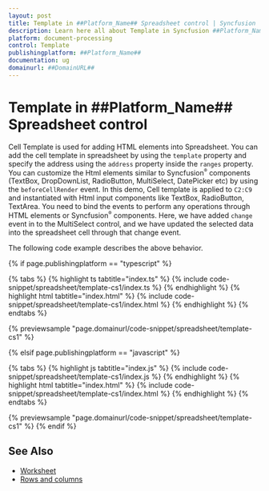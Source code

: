 ```yaml
---
layout: post
title: Template in ##Platform_Name## Spreadsheet control | Syncfusion
description: Learn here all about Template in Syncfusion ##Platform_Name## Spreadsheet control of Syncfusion Essential JS 2 and more.
platform: document-processing
control: Template 
publishingplatform: ##Platform_Name##
documentation: ug
domainurl: ##DomainURL##
---
```


# Template in ##Platform_Name## Spreadsheet control

Cell Template is used for adding HTML elements into Spreadsheet. You can add the cell template in spreadsheet by using the `template` property and specify the address using the `address` property inside the `ranges` property. You can customize the Html elements similar to Syncfusion<sup style="font-size:70%">&reg;</sup> components (TextBox, DropDownList, RadioButton, MultiSelect, DatePicker etc) by using the `beforeCellRender` event. In this demo, Cell template is applied to `C2:C9` and instantiated with Html input components like TextBox, RadioButton, TextArea. You need to bind the events to perform any operations through HTML elements or Syncfusion<sup style="font-size:70%">&reg;</sup> components. Here, we have added `change` event in to the MultiSelect control, and we have updated the selected data into the spreadsheet cell through that change event.

The following code example describes the above behavior.

{% if page.publishingplatform == "typescript" %}

 {% tabs %}
{% highlight ts tabtitle="index.ts" %}
{% include code-snippet/spreadsheet/template-cs1/index.ts %}
{% endhighlight %}
{% highlight html tabtitle="index.html" %}
{% include code-snippet/spreadsheet/template-cs1/index.html %}
{% endhighlight %}
{% endtabs %}
        
{% previewsample "page.domainurl/code-snippet/spreadsheet/template-cs1" %}

{% elsif page.publishingplatform == "javascript" %}

{% tabs %}
{% highlight js tabtitle="index.js" %}
{% include code-snippet/spreadsheet/template-cs1/index.js %}
{% endhighlight %}
{% highlight html tabtitle="index.html" %}
{% include code-snippet/spreadsheet/template-cs1/index.html %}
{% endhighlight %}
{% endtabs %}

{% previewsample "page.domainurl/code-snippet/spreadsheet/template-cs1" %}
{% endif %}

## See Also

* [Worksheet](./worksheet)
* [Rows and columns](./rows-and-columns)
